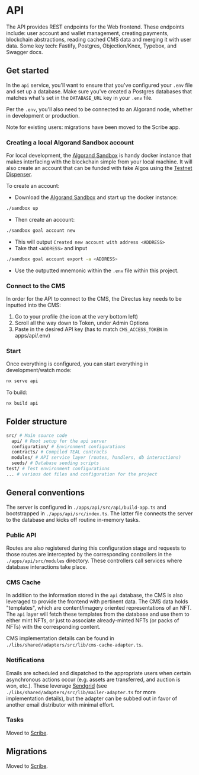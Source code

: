 # API

The API provides REST endpoints for the Web frontend. These endpoints include: user account and wallet management, creating payments, blockchain abstractions, reading cached CMS data and merging it with user data. Some key tech: Fastify, Postgres, Objection/Knex, Typebox, and Swagger docs.

## Get started

In the `api` service, you'll want to ensure that you've configured your `.env` file and set up a database. Make sure you've created a Postgres databases that matches what's set in the `DATABASE_URL` key in your `.env` file.

Per the `.env`, you'll also need to be connected to an Algorand node, whether in development or production.

Note for existing users: migrations have been moved to the Scribe app.

### Creating a local Algorand Sandbox account

For local development, the [Algorand Sandbox](https://github.com/algorand/sandbox) is handy docker instance that makes interfacing with the blockchain simple from your local machine. It will also create an account that can be funded with fake Algos using the [Testnet Dispenser](https://dispenser.testnet.aws.algodev.network/).

To create an account:

- Download the [Algorand Sandbox](https://github.com/algorand/sandbox) and start up the docker instance:

```bash
./sandbox up
```

- Then create an account:

```bash
./sandbox goal account new
```

- This will output `Created new account with address <ADDRESS>`
- Take that `<ADDRESS>` and input

```bash
./sandbox goal account export -a <ADDRESS>
```

- Use the outputted mnemonic within the `.env` file within this project.

### Connect to the CMS

In order for the API to connect to the CMS, the Directus key needs to be inputted into the CMS:

1. Go to your profile (the icon at the very bottom left)
2. Scroll all the way down to Token, under Admin Options
3. Paste in the desired API key (has to match `CMS_ACCESS_TOKEN` in apps/api/.env)

### Start

Once everything is configured, you can start everything in development/watch mode:

```bash
nx serve api
```

To build:

```bash
nx build api
```

## Folder structure

```bash
src/ # Main source code
  api/ # Root setup for the api server
  configuration/ # Environment configurations
  contracts/ # Compiled TEAL contracts
  modules/ # API service layer (routes, handlers, db interactions)
  seeds/ # Database seeding scripts
test/ # Test environment configurations
... # various dot files and configuration for the project
```

## General conventions

The server is configured in `./apps/api/src/api/build-app.ts` and bootstrapped in `./apps/api/src/index.ts`. The latter file connects the server to the database and kicks off routine in-memory tasks.

### Public API

Routes are also registered during this configuration stage and requests to those routes are intercepted by the corresponding controllers in the `./apps/api/src/modules` directory. These controllers call services where database interactions take place.

### CMS Cache

In addition to the information stored in the `api` database, the CMS is also leveraged to provide the frontend with pertinent data. The CMS data holds "templates", which are content/imagery oriented representations of an NFT. The `api` layer will fetch these templates from the database and use them to either mint NFTs, or just to associate already-minted NFTs (or packs of NFTs) with the corresponding content.

CMS implementation details can be found in `./libs/shared/adapters/src/lib/cms-cache-adapter.ts`.

### Notifications

Emails are scheduled and dispatched to the appropriate users when certain asynchronous actions occur (e.g. assets are transferred, and auction is won, etc.). These leverage [Sendgrid](https://sendgrid.com/) (see `./libs/shared/adapters/src/lib/mailer-adapter.ts` for more implementation details), but the adapter can be subbed out in favor of another email distributor with minimal effort.

### Tasks

Moved to [Scribe](../scribe/README.md).

## Migrations

Moved to [Scribe](../scribe/README.md).
